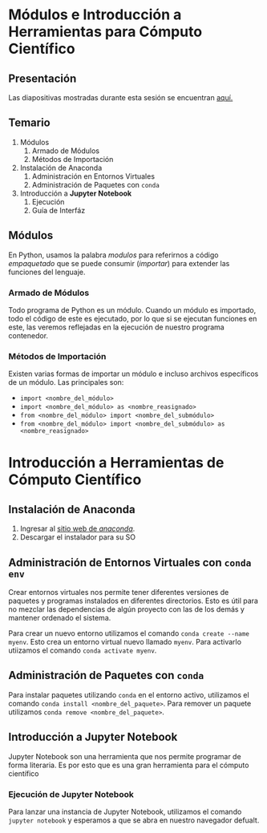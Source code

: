 # Módulos e Introducción a Herramientas para Cómputo Científico

## Presentación
Las diapositivas mostradas durante esta sesión se encuentran [aquí.](diapositivas-04-modulos-anaconda.pdf)

## Temario
1. Módulos
    1. Armado de Módulos
    2. Métodos de Importación
2. Instalación de Anaconda
    1. Administración en Entornos Virtuales
    2. Administración de Paquetes con `conda`
3. Introducción a **Jupyter Notebook**
    1. Ejecución
    2. Guía de Interfáz

## Módulos
En Python, usamos la palabra _modulos_ para referirnos a código _empaquetado_ que se puede consumir (_importar_) para extender las funciones del lenguaje.

### Armado de Módulos
Todo programa de Python es un módulo. Cuando un módulo es importado, todo el código de este es ejecutado, por lo que si se ejecutan funciones en este, las veremos reflejadas en la ejecución de nuestro programa contenedor.

### Métodos de Importación
Existen varias formas de importar un módulo e incluso archivos específicos de un módulo. Las principales son:
- `import <nombre_del_módulo>`
- `import <nombre_del_módulo> as <nombre_reasignado>`
- `from <nombre_del_módulo> import <nombre_del_submódulo>`
- `from <nombre_del_módulo> import <nombre_del_submódulo> as <nombre_reasignado>`

# Introducción a Herramientas de Cómputo Científico

## Instalación de Anaconda
1. Ingresar al [sitio web de _anaconda_](https://anaconda.com).
2. Descargar el instalador para su SO

## Administración de Entornos Virtuales con `conda env`
Crear entornos virtuales nos permite tener diferentes versiones de paquetes y programas instalados en diferentes directorios. Esto es útil para no mezclar las dependencias de algún proyecto con las de los demás y mantener ordenado el sistema.

Para crear un nuevo entorno utilizamos el comando `conda create --name myenv`. Esto crea un entorno virtual nuevo llamado `myenv`. Para activarlo utiizamos el comando `conda activate myenv`.

## Administración de Paquetes con `conda`
Para instalar paquetes utilizando `conda` en el entorno activo, utilizamos el comando `conda install <nombre_del_paquete>`. Para remover un paquete utilizamos `conda remove <nombre_del_paquete>`.

## Introducción a Jupyter Notebook
Jupyter Notebook son una herramienta que nos permite programar de forma literaria. Es por esto que es una gran herramienta para el cómputo científico

### Ejecución de Jupyter Notebook
Para lanzar una instancia de Jupyter Notebook, utilizamos el comando `jupyter notebook` y esperamos a que se abra en nuestro navegador defualt.
